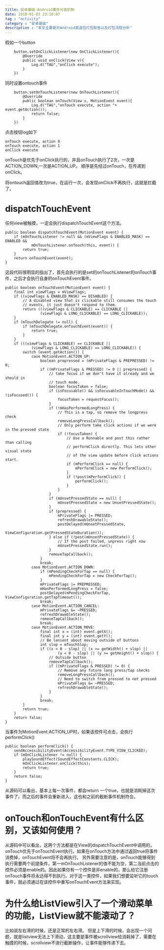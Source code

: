 ```yaml
---
title: 安卓基础-Android事件分发机制
date: 2018-01-03 23:10:07
tag : "activity"
category : "安卓基础"
description : "本文主要是对Android渠道包打包取舍以及打包流程分析"
---
```


假如一个button
```
	button.setOnClickListener(new OnClickListener(){
		@Override
		public void onClick(View v){
			Log.d("TAG","onClick execute");
		}
	})
```

同时设置ontouch事件

```
	button.setOnTouchListener(new OnTouchListener(){
		@Override
		public boolean onTouch(View v, MotionEvent event){
			Log.d("TAG","onTouch execute, action "+ event.getAction());
			return false;
		}
	})
```

点击按钮log如下
```
onTouch execute, action 0
onTouch execute, action 1
onClick execute
```

onTouch是优先于onClick执行的，并且onTouch执行了2次，一次是ACTION_DOWN,一次是ACTION_UP。
顺序是先经过onTouch，在传递到onClick。

将ontouch返回值改为true，在运行一次，会发现onClick不再执行，这就是拦截了。

# dispatchTouchEvent

任何view被触摸，一定会执行dispatchTouchEvent这个方法。

```
public boolean dispatchTouchEvent(MotionEvent event) {  
    if (mOnTouchListener != null && (mViewFlags & ENABLED_MASK) == ENABLED &&  
            mOnTouchListener.onTouch(this, event)) {  
        return true;  
    }  
    return onTouchEvent(event);  
}  
```

这段代码很明显的指出了，首先会执行的是set的onTouchListener的onTouch事件，之后才会执行自身的onTouchEvent事件。

```
public boolean onTouchEvent(MotionEvent event) {  
    final int viewFlags = mViewFlags;  
    if ((viewFlags & ENABLED_MASK) == DISABLED) {  
        // A disabled view that is clickable still consumes the touch  
        // events, it just doesn't respond to them.  
        return (((viewFlags & CLICKABLE) == CLICKABLE ||  
                (viewFlags & LONG_CLICKABLE) == LONG_CLICKABLE));  
    }  
    if (mTouchDelegate != null) {  
        if (mTouchDelegate.onTouchEvent(event)) {  
            return true;  
        }  
    }  
    if (((viewFlags & CLICKABLE) == CLICKABLE ||  
            (viewFlags & LONG_CLICKABLE) == LONG_CLICKABLE)) {  
        switch (event.getAction()) {  
            case MotionEvent.ACTION_UP:  
                boolean prepressed = (mPrivateFlags & PREPRESSED) != 0;  
                if ((mPrivateFlags & PRESSED) != 0 || prepressed) {  
                    // take focus if we don't have it already and we should in  
                    // touch mode.  
                    boolean focusTaken = false;  
                    if (isFocusable() && isFocusableInTouchMode() && !isFocused()) {  
                        focusTaken = requestFocus();  
                    }  
                    if (!mHasPerformedLongPress) {  
                        // This is a tap, so remove the longpress check  
                        removeLongPressCallback();  
                        // Only perform take click actions if we were in the pressed state  
                        if (!focusTaken) {  
                            // Use a Runnable and post this rather than calling  
                            // performClick directly. This lets other visual state  
                            // of the view update before click actions start.  
                            if (mPerformClick == null) {  
                                mPerformClick = new PerformClick();  
                            }  
                            if (!post(mPerformClick)) {  
                                performClick();  
                            }  
                        }  
                    }  
                    if (mUnsetPressedState == null) {  
                        mUnsetPressedState = new UnsetPressedState();  
                    }  
                    if (prepressed) {  
                        mPrivateFlags |= PRESSED;  
                        refreshDrawableState();  
                        postDelayed(mUnsetPressedState,  
                                ViewConfiguration.getPressedStateDuration());  
                    } else if (!post(mUnsetPressedState)) {  
                        // If the post failed, unpress right now  
                        mUnsetPressedState.run();  
                    }  
                    removeTapCallback();  
                }  
                break;  
            case MotionEvent.ACTION_DOWN:  
                if (mPendingCheckForTap == null) {  
                    mPendingCheckForTap = new CheckForTap();  
                }  
                mPrivateFlags |= PREPRESSED;  
                mHasPerformedLongPress = false;  
                postDelayed(mPendingCheckForTap, ViewConfiguration.getTapTimeout());  
                break;  
            case MotionEvent.ACTION_CANCEL:  
                mPrivateFlags &= ~PRESSED;  
                refreshDrawableState();  
                removeTapCallback();  
                break;  
            case MotionEvent.ACTION_MOVE:  
                final int x = (int) event.getX();  
                final int y = (int) event.getY();  
                // Be lenient about moving outside of buttons  
                int slop = mTouchSlop;  
                if ((x < 0 - slop) || (x >= getWidth() + slop) ||  
                        (y < 0 - slop) || (y >= getHeight() + slop)) {  
                    // Outside button  
                    removeTapCallback();  
                    if ((mPrivateFlags & PRESSED) != 0) {  
                        // Remove any future long press/tap checks  
                        removeLongPressCallback();  
                        // Need to switch from pressed to not pressed  
                        mPrivateFlags &= ~PRESSED;  
                        refreshDrawableState();  
                    }  
                }  
                break;  
        }  
        return true;  
    }  
    return false;  
}  
```

当事件为MotionEvent.ACTION_UP时，如果该控件可点击，会执行performClick()

```
public boolean performClick() {  
    sendAccessibilityEvent(AccessibilityEvent.TYPE_VIEW_CLICKED);  
    if (mOnClickListener != null) {  
        playSoundEffect(SoundEffectConstants.CLICK);  
        mOnClickListener.onClick(this);  
        return true;  
    }  
    return false;  
}
```

从源码可以看出，基本上每一次事件，都会return 一个true，也就是消耗掉这次事件了。而之后的事件会重新进入，这也和之前的截断事件机制符合。

# onTouch和onTouchEvent有什么区别，又该如何使用？

从源码中可以看出，这两个方法都是在View的dispatchTouchEvent中调用的，onTouch优先于onTouchEvent执行。如果在onTouch方法中通过返回true将事件消费掉，onTouchEvent将不会再执行。
另外需要注意的是，onTouch能够得到执行需要两个前提条件，第一mOnTouchListener的值不能为空，第二当前点击的控件必须是enable的。因此如果你有一个控件是非enable的，那么给它注册onTouch事件将永远得不到执行。对于这一类控件，如果我们想要监听它的touch事件，就必须通过在该控件中重写onTouchEvent方法来实现。

# 为什么给ListView引入了一个滑动菜单的功能，ListView就不能滚动了？
比如说左右滑的时候，还是正常的左右滑。
但是上下滑的时候，会出现一个问题，就是listview无法上下滑动，这主要是事件被scrollview给消耗掉了，需要在触摸的时候，scrollview不进行截断操作，让事件能够传递下去。
